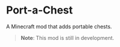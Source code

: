 # Port-a-Chest

A Minecraft mod that adds portable chests.

> **Note**: This mod is still in development.